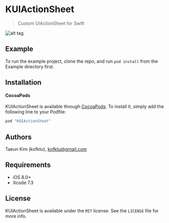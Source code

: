 # KUIActionSheet
> Custom UIActionSheet for Swift

![alt tag](https://github.com/Kofktu/KUIActionSheet/Screenshot/sample1.png)

## Example
To run the example project, clone the repo, and run `pod install` from the Example directory first.

## Installation

#### CocoaPods
KUIActionSheet is available through [CocoaPods](http://cocoapods.org). To install
it, simply add the following line to your Podfile:

```ruby
pod "KUIActionSheet"
```

## Authors

Taeun Kim (kofktu), <kofktu@gmail.com>

## Requirements

- iOS 8.0+
- Xcode 7.3

## License

KUIActionSheet is available under the ```MIT``` license. See the ```LICENSE``` file for more info.
